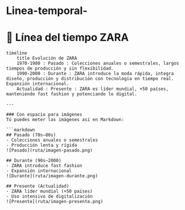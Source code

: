 # Linea-temporal-
# 📌 Línea del tiempo ZARA

```mermaid
timeline
    title Evolución de ZARA
    1970-1980 : Pasado : Colecciones anuales o semestrales, largos tiempos de producción y sin flexibilidad.  
    1990-2000 : Durante : ZARA introduce la moda rápida, integra diseño, producción y distribución con tecnología en tiempo real. Expansión internacional.  
    Actualidad : Presente : ZARA es líder mundial, +50 países, manteniendo fast fashion y potenciando lo digital.  

---

### Con espacio para imágenes
Tú puedes meter las imágenes así en Markdown:

```markdown
## Pasado (70s–80s)
- Colecciones anuales o semestrales
- Producción lenta y rígida  
![Pasado](ruta/imagen-pasado.png)

## Durante (90s–2000)
- ZARA introduce fast fashion
- Expansión internacional  
![Durante](ruta/imagen-durante.png)

## Presente (Actualidad)
- ZARA líder mundial (+50 países)
- Uso intensivo de digitalización  
![Presente](ruta/imagen-presente.png)
